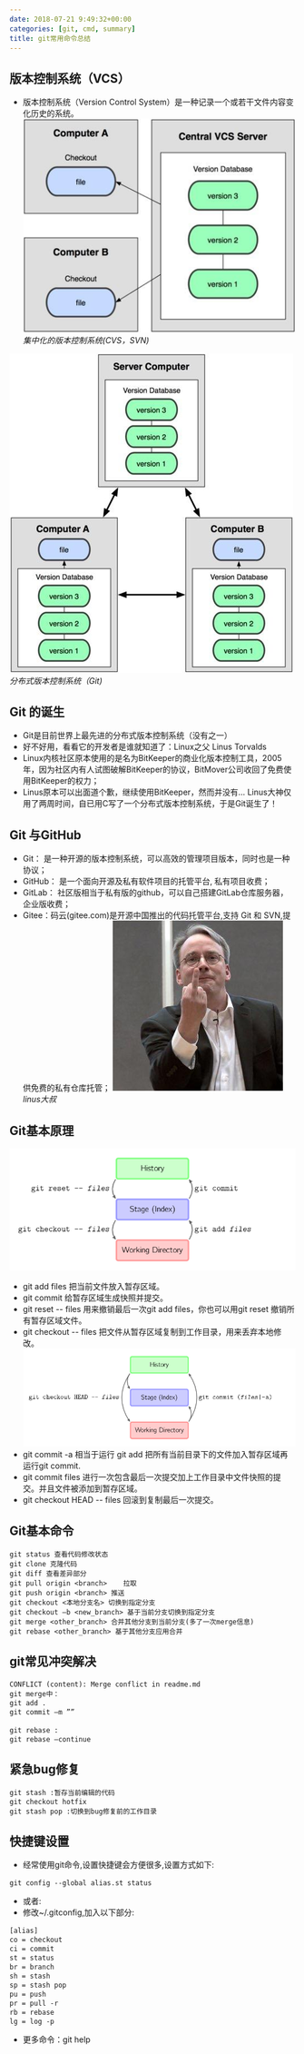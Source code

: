 ```yaml
---
date: 2018-07-21 9:49:32+00:00
categories: [git, cmd, summary]
title: git常用命令总结
---
```


## 版本控制系统（VCS）
* 版本控制系统（Version Control System）是一种记录一个或若干文件内容变化历史的系统。
![集中式VCS](/uploads/git-cmd-summary/one-center.jpg)
*集中化的版本控制系统(CVS，SVN)*


![分布式VCS](/uploads/git-cmd-summary/distribute.jpg)
*分布式版本控制系统（Git)*
## Git 的诞生 ##
* Git是目前世界上最先进的分布式版本控制系统（没有之一）
* 好不好用，看看它的开发者是谁就知道了：Linux之父 Linus Torvalds 
* Linux内核社区原本使用的是名为BitKeeper的商业化版本控制工具，2005年，因为社区内有人试图破解BitKeeper的协议，BitMover公司收回了免费使用BitKeeper的权力；
* Linus原本可以出面道个歉，继续使用BitKeeper，然而并没有… Linus大神仅用了两周时间，自已用C写了一个分布式版本控制系统，于是Git诞生了！

## Git 与GitHub
* Git： 是一种开源的版本控制系统，可以高效的管理项目版本，同时也是一种协议；
* GitHub： 是一个面向开源及私有软件项目的托管平台, 私有项目收费；
* GitLab： 社区版相当于私有版的github，可以自己搭建GitLab仓库服务器，企业版收费；
* Gitee：码云(gitee.com)是开源中国推出的代码托管平台,支持 Git 和 SVN,提供免费的私有仓库托管；
![linus大叔pic](/uploads/git-cmd-summary/linus.jpg)
*linus大叔*

## Git基本原理
![](/uploads/git-cmd-summary/git-basic1.png)
* git add files 把当前文件放入暂存区域。
* git commit 给暂存区域生成快照并提交。
* git reset -- files 用来撤销最后一次git add files，你也可以用git reset 撤销所有暂存区域文件。
* git checkout -- files 把文件从暂存区域复制到工作目录，用来丢弃本地修改。
![](/uploads/git-cmd-summary/git-basic2.png)
* git commit -a 相当于运行 git add 把所有当前目录下的文件加入暂存区域再运行git commit.
* git commit files 进行一次包含最后一次提交加上工作目录中文件快照的提交。并且文件被添加到暂存区域。
* git checkout HEAD -- files 回滚到复制最后一次提交。

## Git基本命令
``` shell
git status 查看代码修改状态
git clone 克隆代码
git diff 查看差异部分
git pull origin <branch>	拉取
git push origin <branch> 推送
git checkout <本地分支名> 切换到指定分支
git checkout –b <new_branch> 基于当前分支切换到指定分支
git merge <other_branch> 合并其他分支到当前分支(多了一次merge信息)
git rebase <other_branch> 基于其他分支应用合并
```
## git常见冲突解决
``` shell
CONFLICT (content): Merge conflict in readme.md
git merge中：
git add .   
git commit –m ””

git rebase :
git rebase –continue
```
## 紧急bug修复
``` shell
git stash :暂存当前编辑的代码
git checkout hotfix
git stash pop :切换到bug修复前的工作目录
```
## 快捷键设置
* 经常使用git命令,设置快捷键会方便很多,设置方式如下:
``` shell
git config --global alias.st status
```
* 或者:
* 修改~/.gitconfig,加入以下部分:
``` shell
[alias]
co = checkout
ci = commit
st = status
br = branch
sh = stash
sp = stash pop
pu = push
pr = pull -r
rb = rebase
lg = log -p
```
* 更多命令：git help



